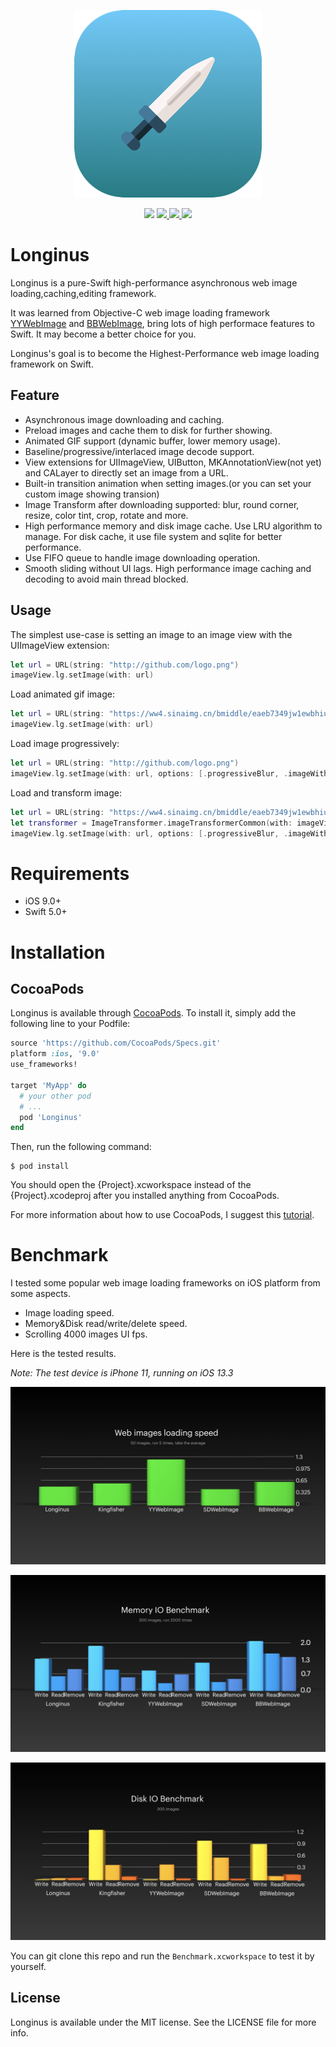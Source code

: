 <p align="center">
<a href="https://github.com/KittenYang/Longinus">
<img src="Assets/Logo.png" alt="Longinus" />
</a>
</p>
<p align="center">
  <a href="https://travis-ci.org/kittenyang@icloud.com/Longinus">
    <a href="https://github.com/KittenYang/Longinus/actions?query=workflow%3Abuild"><img src="https://img.shields.io/github/workflow/status/KittenYang/Longinus/build/master?style=for-the-badge"></a>
  </a>
  <a href="https://cocoapods.org/pods/Longinus">
    <img src="https://img.shields.io/cocoapods/v/Longinus.svg?style=for-the-badge"/>
  </a>
  <a href="https://cocoapods.org/pods/Longinus">
    <img src="https://img.shields.io/cocoapods/l/Longinus.svg?style=for-the-badge"/>
  </a>
  <a href="https://cocoapods.org/pods/Longinus">
    <img src="https://img.shields.io/cocoapods/p/Longinus.svg?style=for-the-badge"/>
  </a>
</p>


# Longinus
Longinus is a pure-Swift high-performance asynchronous web image loading,caching,editing framework.

It was learned from Objective-C web image loading framework [YYWebImage](https://github.com/ibireme/YYWebImage) and [BBWebImage](https://github.com/Silence-GitHub/BBWebImage), bring lots of high performace features to Swift. It may become a better choice for you.

Longinus's goal is to become the Highest-Performance web image loading framework on Swift.

## Feature
* Asynchronous image downloading and caching.
* Preload images and cache them to disk for further showing.
* Animated GIF support (dynamic buffer, lower memory usage).
* Baseline/progressive/interlaced image decode support.
* View extensions for UIImageView, UIButton, MKAnnotationView(not yet) and CALayer to directly set an image from a URL.
* Built-in transition animation when setting images.(or you can set your custom image showing transion)
* Image Transform after downloading supported: blur, round corner, resize, color tint, crop, rotate and more.
* High performance memory and disk image cache. Use LRU algorithm to manage. For disk cache, it use file system and sqlite for better performance.
* Use FIFO queue to handle image downloading operation.
* Smooth sliding without UI lags. High performance image caching and decoding to avoid main thread blocked.

## Usage

The simplest use-case is setting an image to an image view with the UIImageView extension:
```swift
let url = URL(string: "http://github.com/logo.png")
imageView.lg.setImage(with: url)
```
Load animated gif image:
```swift
let url = URL(string: "https://ww4.sinaimg.cn/bmiddle/eaeb7349jw1ewbhiu69i2g20b4069e86.gif")
imageView.lg.setImage(with: url)
```
Load image progressively:
```swift
let url = URL(string: "http://github.com/logo.png")
imageView.lg.setImage(with: url, options: [.progressiveBlur, .imageWithFadeAnimation])
```
Load and transform image:
```swift
let url = URL(string: "https://ww4.sinaimg.cn/bmiddle/eaeb7349jw1ewbhiu69i2g20b4069e86.gif")
let transformer = ImageTransformer.imageTransformerCommon(with: imageView.frame.size, borderWidth: 2.0, borderColor: .white)
imageView.lg.setImage(with: url, options: [.progressiveBlur, .imageWithFadeAnimation], transformer: transformer)
```

# Requirements
* iOS 9.0+
* Swift 5.0+

# Installation
## CocoaPods

Longinus is available through [CocoaPods](https://cocoapods.org). To install it, simply add the following line to your Podfile:
```ruby
source 'https://github.com/CocoaPods/Specs.git'
platform :ios, '9.0'
use_frameworks!

target 'MyApp' do
  # your other pod
  # ...
  pod 'Longinus'
end
```
Then, run the following command:

```
$ pod install
```

You should open the {Project}.xcworkspace instead of the {Project}.xcodeproj after you installed anything from CocoaPods.

For more information about how to use CocoaPods, I suggest this [tutorial](http://www.raywenderlich.com/64546/introduction-to-cocoapods-2).

# Benchmark
I tested some popular web image loading frameworks on iOS platform from some aspects.
* Image loading speed. 
* Memory&Disk read/write/delete speed.
* Scrolling 4000 images UI fps.

Here is the tested results. 

*Note: The test device is iPhone 11, running on iOS 13.3*

![](Assets/Image_loading_speed_benchmark.jpeg)

![](Assets/Memory_IO_benchmark.jpeg)

![](Assets/Disk_IO_benchmark.jpeg)


You can git clone this repo and run the `Benchmark.xcworkspace` to test it by yourself.

## License

Longinus is available under the MIT license. See the LICENSE file for more info.

